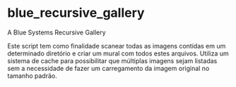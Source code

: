 # blue_recursive_gallery
A Blue Systems Recursive Gallery

Este script tem como finalidade scanear todas as imagens contidas em um determinado diretório e criar um mural com todos estes arquivos. 
Utiliza um sistema de cache para possibilitar que múltiplas imagens sejam listadas sem a necessidade de fazer um carregamento da imagem original 
no tamanho padrão.
